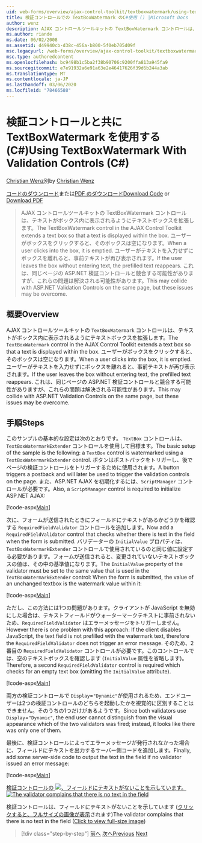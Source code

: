 ```yaml
---
uid: web-forms/overview/ajax-control-toolkit/textboxwatermark/using-textboxwatermark-with-validation-controls-cs
title: 検証コントロールでの TextBoxWatermark のC#使用 () |Microsoft Docs
author: wenz
description: AJAX コントロールツールキットの TextBoxWatermark コントロールは、テキストがボックス内に表示されるようにテキストボックスを拡張します。 ユーザーがボックスをクリックすると、...
ms.author: riande
ms.date: 06/02/2008
ms.assetid: d49940cb-d38c-456a-b800-5f0eb705d09f
msc.legacyurl: /web-forms/overview/ajax-control-toolkit/textboxwatermark/using-textboxwatermark-with-validation-controls-cs
msc.type: authoredcontent
ms.openlocfilehash: bc9498b1c5ba2f38b90706c9200ffa813a945fa9
ms.sourcegitcommit: e7e91932a6e91a63e2e46417626f39d6b244a3ab
ms.translationtype: MT
ms.contentlocale: ja-JP
ms.lasthandoff: 03/06/2020
ms.locfileid: "78466588"
---
```

# <a name="using-textboxwatermark-with-validation-controls-c"></a><span data-ttu-id="a98ac-104">検証コントロールと共に TextBoxWatermark を使用する (C#)</span><span class="sxs-lookup"><span data-stu-id="a98ac-104">Using TextBoxWatermark With Validation Controls (C#)</span></span>

<span data-ttu-id="a98ac-105">[Christian Wenz](https://github.com/wenz)別</span><span class="sxs-lookup"><span data-stu-id="a98ac-105">by [Christian Wenz](https://github.com/wenz)</span></span>

<span data-ttu-id="a98ac-106">[コードのダウンロード](https://download.microsoft.com/download/9/3/f/93f8daea-bebd-4821-833b-95205389c7d0/TextBoxWatermark2.cs.zip)または[PDF のダウンロード](https://download.microsoft.com/download/b/6/a/b6ae89ee-df69-4c87-9bfb-ad1eb2b23373/textboxwatermark2CS.pdf)</span><span class="sxs-lookup"><span data-stu-id="a98ac-106">[Download Code](https://download.microsoft.com/download/9/3/f/93f8daea-bebd-4821-833b-95205389c7d0/TextBoxWatermark2.cs.zip) or [Download PDF](https://download.microsoft.com/download/b/6/a/b6ae89ee-df69-4c87-9bfb-ad1eb2b23373/textboxwatermark2CS.pdf)</span></span>

> <span data-ttu-id="a98ac-107">AJAX コントロールツールキットの TextBoxWatermark コントロールは、テキストがボックス内に表示されるようにテキストボックスを拡張します。</span><span class="sxs-lookup"><span data-stu-id="a98ac-107">The TextBoxWatermark control in the AJAX Control Toolkit extends a text box so that a text is displayed within the box.</span></span> <span data-ttu-id="a98ac-108">ユーザーがボックスをクリックすると、そのボックスは空になります。</span><span class="sxs-lookup"><span data-stu-id="a98ac-108">When a user clicks into the box, it is emptied.</span></span> <span data-ttu-id="a98ac-109">ユーザーがテキストを入力せずにボックスを離れると、事前テキストが再び表示されます。</span><span class="sxs-lookup"><span data-stu-id="a98ac-109">If the user leaves the box without entering text, the prefilled text reappears.</span></span> <span data-ttu-id="a98ac-110">これは、同じページの ASP.NET 検証コントロールと競合する可能性がありますが、これらの問題は解決される可能性があります。</span><span class="sxs-lookup"><span data-stu-id="a98ac-110">This may collide with ASP.NET Validation Controls on the same page, but these issues may be overcome.</span></span>

## <a name="overview"></a><span data-ttu-id="a98ac-111">概要</span><span class="sxs-lookup"><span data-stu-id="a98ac-111">Overview</span></span>

<span data-ttu-id="a98ac-112">AJAX コントロールツールキットの `TextBoxWatermark` コントロールは、テキストがボックス内に表示されるようにテキストボックスを拡張します。</span><span class="sxs-lookup"><span data-stu-id="a98ac-112">The `TextBoxWatermark` control in the AJAX Control Toolkit extends a text box so that a text is displayed within the box.</span></span> <span data-ttu-id="a98ac-113">ユーザーがボックスをクリックすると、そのボックスは空になります。</span><span class="sxs-lookup"><span data-stu-id="a98ac-113">When a user clicks into the box, it is emptied.</span></span> <span data-ttu-id="a98ac-114">ユーザーがテキストを入力せずにボックスを離れると、事前テキストが再び表示されます。</span><span class="sxs-lookup"><span data-stu-id="a98ac-114">If the user leaves the box without entering text, the prefilled text reappears.</span></span> <span data-ttu-id="a98ac-115">これは、同じページの ASP.NET 検証コントロールと競合する可能性がありますが、これらの問題は解決される可能性があります。</span><span class="sxs-lookup"><span data-stu-id="a98ac-115">This may collide with ASP.NET Validation Controls on the same page, but these issues may be overcome.</span></span>

## <a name="steps"></a><span data-ttu-id="a98ac-116">手順</span><span class="sxs-lookup"><span data-stu-id="a98ac-116">Steps</span></span>

<span data-ttu-id="a98ac-117">このサンプルの基本的な設定は次のとおりです。 `TextBox` コントロールは、`TextBoxWatermarkExtender` コントロールを使用して目標ます。</span><span class="sxs-lookup"><span data-stu-id="a98ac-117">The basic setup of the sample is the following: a `TextBox` control is watermarked using a `TextBoxWatermarkExtender` control.</span></span> <span data-ttu-id="a98ac-118">ボタンはポストバックをトリガーし、後でページの検証コントロールをトリガーするために使用されます。</span><span class="sxs-lookup"><span data-stu-id="a98ac-118">A button triggers a postback and will later be used to trigger the validation controls on the page.</span></span> <span data-ttu-id="a98ac-119">また、ASP.NET AJAX を初期化するには、`ScriptManager` コントロールが必要です。</span><span class="sxs-lookup"><span data-stu-id="a98ac-119">Also, a `ScriptManager` control is required to initialize ASP.NET AJAX:</span></span>

[!code-aspx[Main](using-textboxwatermark-with-validation-controls-cs/samples/sample1.aspx)]

<span data-ttu-id="a98ac-120">次に、フォームが送信されたときにフィールドにテキストがあるかどうかを確認する `RequiredFieldValidator` コントロールを追加します。</span><span class="sxs-lookup"><span data-stu-id="a98ac-120">Now add a `RequiredFieldValidator` control that checks whether there is text in the field when the form is submitted.</span></span> <span data-ttu-id="a98ac-121">バリデーターの `InitialValue` プロパティは、`TextBoxWatermarkExtender` コントロールで使用されているのと同じ値に設定する必要があります。フォームが送信されると、変更されていないテキストボックスの値は、その中の基準値になります。</span><span class="sxs-lookup"><span data-stu-id="a98ac-121">The `InitialValue` property of the validator must be set to the same value that is used in the `TextBoxWatermarkExtender` control: When the form is submitted, the value of an unchanged textbox is the watermark value within it:</span></span>

[!code-aspx[Main](using-textboxwatermark-with-validation-controls-cs/samples/sample2.aspx)]

<span data-ttu-id="a98ac-122">ただし、この方法には1つの問題があります。クライアントが JavaScript を無効にした場合は、テキストフィールドがウォーターマークテキストに事前されないため、`RequiredFieldValidator` はエラーメッセージをトリガーしません。</span><span class="sxs-lookup"><span data-stu-id="a98ac-122">However there is one problem with this approach: If the client disables JavaScript, the text field is not prefilled with the watermark text, therefore the `RequiredFieldValidator` does not trigger an error message.</span></span> <span data-ttu-id="a98ac-123">そのため、2番目の `RequiredFieldValidator` コントロールが必要です。このコントロールでは、空のテキストボックスを確認します (`InitialValue` 属性を省略します)。</span><span class="sxs-lookup"><span data-stu-id="a98ac-123">Therefore, a second `RequiredFieldValidator` control is required which checks for an empty text box (omitting the `InitialValue` attribute).</span></span>

[!code-aspx[Main](using-textboxwatermark-with-validation-controls-cs/samples/sample3.aspx)]

<span data-ttu-id="a98ac-124">両方の検証コントロールで `Display`=`"Dynamic"`が使用されるため、エンドユーザーは2つの検証コントロールのどちらを起動したかを視覚的に区別することはできません。そのうちの1つだけがあるようです。</span><span class="sxs-lookup"><span data-stu-id="a98ac-124">Since both validators use `Display`=`"Dynamic"`, the end user cannot distinguish from the visual appearance which of the two validators was fired; instead, it looks like there was only one of them.</span></span>

<span data-ttu-id="a98ac-125">最後に、検証コントロールによってエラーメッセージが発行されなかった場合に、フィールドにテキストを出力するサーバー側コードを追加します。</span><span class="sxs-lookup"><span data-stu-id="a98ac-125">Finally, add some server-side code to output the text in the field if no validator issued an error message:</span></span>

[!code-aspx[Main](using-textboxwatermark-with-validation-controls-cs/samples/sample4.aspx)]

<span data-ttu-id="a98ac-126">[検証コントロールの ![、フィールドにテキストがないことを示しています。](using-textboxwatermark-with-validation-controls-cs/_static/image2.png)](using-textboxwatermark-with-validation-controls-cs/_static/image1.png)</span><span class="sxs-lookup"><span data-stu-id="a98ac-126">[![The validator complains that there is no text in the field](using-textboxwatermark-with-validation-controls-cs/_static/image2.png)](using-textboxwatermark-with-validation-controls-cs/_static/image1.png)</span></span>

<span data-ttu-id="a98ac-127">検証コントロールは、フィールドにテキストがないことを示しています ([クリックすると、フルサイズの画像が表示](using-textboxwatermark-with-validation-controls-cs/_static/image3.png)されます)</span><span class="sxs-lookup"><span data-stu-id="a98ac-127">The validator complains that there is no text in the field ([Click to view full-size image](using-textboxwatermark-with-validation-controls-cs/_static/image3.png))</span></span>

> [!div class="step-by-step"]
> <span data-ttu-id="a98ac-128">[前へ](using-textboxwatermark-in-a-formview-cs.md)
> [次へ](using-textboxwatermark-in-a-formview-vb.md)</span><span class="sxs-lookup"><span data-stu-id="a98ac-128">[Previous](using-textboxwatermark-in-a-formview-cs.md)
[Next](using-textboxwatermark-in-a-formview-vb.md)</span></span>
